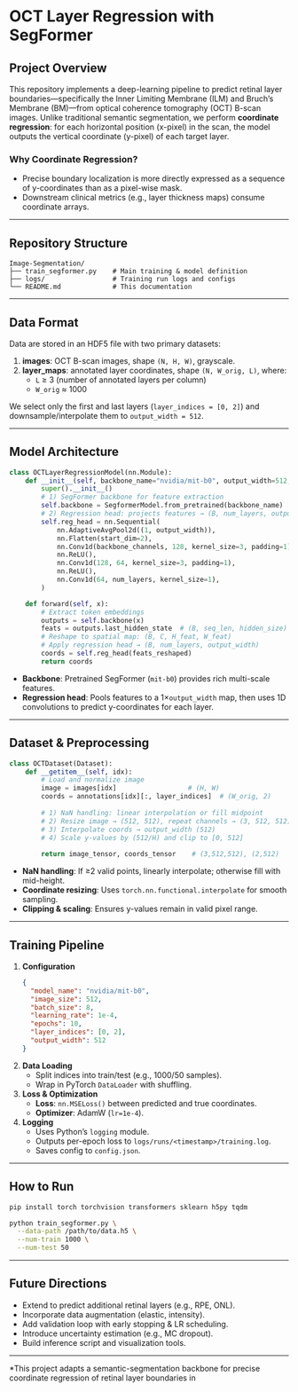 # OCT Layer Regression with SegFormer

## Project Overview  
This repository implements a deep-learning pipeline to predict retinal layer boundaries—specifically the Inner Limiting Membrane (ILM) and Bruch’s Membrane (BM)—from optical coherence tomography (OCT) B-scan images. Unlike traditional semantic segmentation, we perform **coordinate regression**: for each horizontal position (x-pixel) in the scan, the model outputs the vertical coordinate (y-pixel) of each target layer.

### Why Coordinate Regression?  
- Precise boundary localization is more directly expressed as a sequence of y-coordinates than as a pixel-wise mask.  
- Downstream clinical metrics (e.g., layer thickness maps) consume coordinate arrays.

---

## Repository Structure  
```text
Image-Segmentation/
├── train_segformer.py    # Main training & model definition
├── logs/                 # Training run logs and configs
└── README.md             # This documentation
```

---

## Data Format  
Data are stored in an HDF5 file with two primary datasets:  
1. **images**: OCT B-scan images, shape `(N, H, W)`, grayscale.  
2. **layer_maps**: annotated layer coordinates, shape `(N, W_orig, L)`, where:
   - `L` ≥ 3 (number of annotated layers per column)
   - `W_orig` ≈ 1000

We select only the first and last layers (`layer_indices = [0, 2]`) and downsample/interpolate them to `output_width = 512`.

---

## Model Architecture  

```python
class OCTLayerRegressionModel(nn.Module):
    def __init__(self, backbone_name="nvidia/mit-b0", output_width=512, num_layers=2):
        super().__init__()
        # 1) SegFormer backbone for feature extraction
        self.backbone = SegformerModel.from_pretrained(backbone_name)
        # 2) Regression head: projects features → (B, num_layers, output_width)
        self.reg_head = nn.Sequential(
            nn.AdaptiveAvgPool2d((1, output_width)),
            nn.Flatten(start_dim=2),
            nn.Conv1d(backbone_channels, 128, kernel_size=3, padding=1),
            nn.ReLU(),
            nn.Conv1d(128, 64, kernel_size=3, padding=1),
            nn.ReLU(),
            nn.Conv1d(64, num_layers, kernel_size=1),
        )

    def forward(self, x):
        # Extract token embeddings
        outputs = self.backbone(x)
        feats = outputs.last_hidden_state  # (B, seq_len, hidden_size)
        # Reshape to spatial map: (B, C, H_feat, W_feat)
        # Apply regression head → (B, num_layers, output_width)
        coords = self.reg_head(feats_reshaped)
        return coords
```

- **Backbone**: Pretrained SegFormer (`mit-b0`) provides rich multi-scale features.  
- **Regression head**: Pools features to a 1×`output_width` map, then uses 1D convolutions to predict y-coordinates for each layer.

---

## Dataset & Preprocessing  

```python
class OCTDataset(Dataset):
    def __getitem__(self, idx):
        # Load and normalize image
        image = images[idx]                  # (H, W)
        coords = annotations[idx][:, layer_indices]  # (W_orig, 2)
        
        # 1) NaN handling: linear interpolation or fill midpoint
        # 2) Resize image → (512, 512), repeat channels → (3, 512, 512)
        # 3) Interpolate coords → output_width (512)
        # 4) Scale y-values by (512/H) and clip to [0, 512]
        
        return image_tensor, coords_tensor    # (3,512,512), (2,512)
```

- **NaN handling**: If ≥2 valid points, linearly interpolate; otherwise fill with mid-height.  
- **Coordinate resizing**: Uses `torch.nn.functional.interpolate` for smooth sampling.  
- **Clipping & scaling**: Ensures y-values remain in valid pixel range.

---

## Training Pipeline  

1. **Configuration**  
   ```json
   {
     "model_name": "nvidia/mit-b0",
     "image_size": 512,
     "batch_size": 8,
     "learning_rate": 1e-4,
     "epochs": 10,
     "layer_indices": [0, 2],
     "output_width": 512
   }
   ```
2. **Data Loading**  
   - Split indices into train/test (e.g., 1000/50 samples).  
   - Wrap in PyTorch `DataLoader` with shuffling.
3. **Loss & Optimization**  
   - **Loss**: `nn.MSELoss()` between predicted and true coordinates.  
   - **Optimizer**: AdamW (`lr=1e-4`).
4. **Logging**  
   - Uses Python’s `logging` module.  
   - Outputs per-epoch loss to `logs/runs/<timestamp>/training.log`.  
   - Saves config to `config.json`.

---

## How to Run  

```bash
pip install torch torchvision transformers sklearn h5py tqdm

python train_segformer.py \
  --data-path /path/to/data.h5 \
  --num-train 1000 \
  --num-test 50
```

---

## Future Directions  
- Extend to predict additional retinal layers (e.g., RPE, ONL).  
- Incorporate data augmentation (elastic, intensity).  
- Add validation loop with early stopping & LR scheduling.  
- Introduce uncertainty estimation (e.g., MC dropout).  
- Build inference script and visualization tools.

---

*This project adapts a semantic-segmentation backbone for precise coordinate regression of retinal layer boundaries in